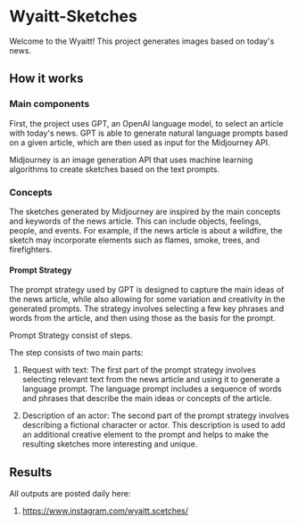 # Wyaitt-Sketches


Welcome to the Wyaitt! 
This project generates images based on today's news.

## How it works


### Main components

First, the project uses GPT, an OpenAI language model, 
to select an article with today's news. GPT is able to generate natural language prompts based 
on a given article, which are then used as input for the Midjourney API.

Midjourney is an image generation API that uses machine learning algorithms to create 
sketches based on the text prompts.

### Concepts 

The sketches generated by Midjourney are inspired by the main concepts and keywords of the news article. This can include objects, feelings, people, and events. For example, if the news article is about a wildfire, the sketch may incorporate elements such as flames, smoke, trees, and firefighters.


#### Prompt Strategy

The prompt strategy used by GPT is designed to capture the main ideas of the news article,
while also allowing for some variation and creativity in the generated prompts. 
The strategy involves selecting a few key phrases and words from the article, and then using 
those as the basis for the prompt.

Prompt Strategy consist of steps. 

The step consists of two main parts:

1. Request with text: The first part of the prompt strategy involves selecting relevant text from the news article and using it to generate a language prompt. The language prompt includes a sequence of words and phrases that describe the main ideas or concepts of the article.

2. Description of an actor: The second part of the prompt strategy involves describing a fictional character or actor. This description is used to add an additional creative element to the prompt and helps to make the resulting sketches more interesting and unique.


## Results 

All outputs are posted daily here: 

1. https://www.instagram.com/wyaitt.scetches/